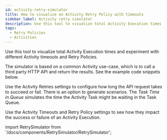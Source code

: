 ```yaml
---
id: activity-retry-simulator
title: How to visualize an Activity Retry Policy with timeouts
sidebar_label: Activity retry simulator
description: Use this tool to visualize total Activity Execution times and experiment with various Activity timeouts and Retry Policies.
tags:
  - Retry Policies
  - Activities
---
```


Use this tool to visualize total Activity Execution times and experiment with different Activity timeouts and Retry Policies.

The simulator is based on a common Activity use-case, which is to call a third party HTTP API and return the results.
See the example code snippets below.

Use the Activity Retries settings to configure how long the API request takes to succeed or fail.
There is an option to generate scenarios.
The _Task Time in Queue_ simulates the time the Activity Task might be waiting in the Task Queue.

Use the Activity Timeouts and Retry Policy settings to see how they impact the success or failure of an Activity Execution.

import RetrySimulator from '/docs/components/RetrySimulator/RetrySimulator';

<RetrySimulator />
